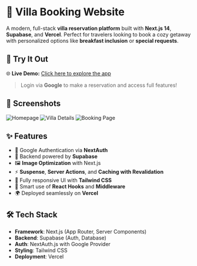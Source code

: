 # 🏡 Villa Booking Website

A modern, full-stack **villa reservation platform** built with **Next.js 14**, **Supabase**, and **Vercel**. Perfect for travelers looking to book a cozy getaway with personalized options like **breakfast inclusion** or **special requests**.

## 🚀 Try It Out

🌐 **Live Demo:** [Click here to explore the app](https://the-wild-oasis-website-tau-ashen.vercel.app/)

> Login via **Google** to make a reservation and access full features!

## 📸 Screenshots

![Homepage](./screenshots/homepage.png)
![Villa Details](./screenshots/villa-details.png)
![Booking Page](./screenshots/booking.png)

## ✨ Features

- 🔐 Google Authentication via **NextAuth**
- 💾 Backend powered by **Supabase**
- 🖼️ **Image Optimization** with Next.js
- ⚡ **Suspense**, **Server Actions**, and **Caching with Revalidation**
- 🎨 Fully responsive UI with **Tailwind CSS**
- 🧠 Smart use of **React Hooks** and **Middleware**
- 🌍 Deployed seamlessly on **Vercel**

## 🛠️ Tech Stack

- **Framework**: Next.js (App Router, Server Components)
- **Backend**: Supabase (Auth, Database)
- **Auth**: NextAuth.js with Google Provider
- **Styling**: Tailwind CSS
- **Deployment**: Vercel


